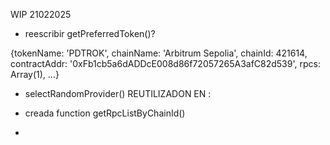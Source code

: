 WIP 21022025
- reescribir getPreferredToken()?

{tokenName: 'PDTROK', chainName: 'Arbitrum Sepolia', chainId: 421614, contractAddr: '0xFb1cb5a6dADDcE008d86f72057265A3afC82d539', rpcs: Array(1), …}


- selectRandomProvider() REUTILIZADON EN :

- creada function getRpcListByChainId()
-